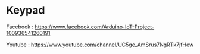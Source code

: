 # Keypad

Facebook : https://www.facebook.com/Arduino-IoT-Project-100936541260191

Youtube : https://www.youtube.com/channel/UC5ge_AmSrus7NgRTk7jfHew
